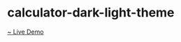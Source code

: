# calculator-dark-light-theme


<a href="https://fuadpro.github.io/calculator-dark-light-theme/"> ~ Live Demo</a>
